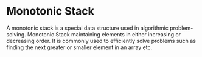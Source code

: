 # Monotonic Stack
A monotonic stack is a special data structure used in algorithmic problem-solving. Monotonic Stack maintaining elements in either increasing or decreasing order. It is commonly used to efficiently solve problems such as finding the next greater or smaller element in an array etc.

